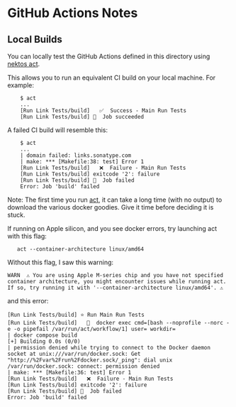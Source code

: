 GitHub Actions Notes
====================

Local Builds
---------------
You can locally test the GitHub Actions defined in this directory using [nektos act](https://github.com/nektos/act).

This allows you to run an equivalent CI build on your local machine. For example:
```console
    $ act
    ...
    [Run Link Tests/build]   ✅  Success - Main Run Tests
    [Run Link Tests/build] 🏁  Job succeeded
```
A failed CI build will resemble this:
```console
    $ act
    ...
    | domain failed: links.sonatype.com
    | make: *** [Makefile:38: test] Error 1
    [Run Link Tests/build]   ❌  Failure - Main Run Tests
    [Run Link Tests/build] exitcode '2': failure
    [Run Link Tests/build] 🏁  Job failed
    Error: Job 'build' failed
```
Note: The first time you run [act](https://github.com/nektos/act), it can take a long time (with no output) to download
the various docker goodies. Give it time before deciding it is stuck.

If running on Apple silicon, and you see docker errors, try launching act with this flag:
```console
   act --container-architecture linux/amd64
```
Without this flag, I saw this warning:
```console
WARN  ⚠ You are using Apple M-series chip and you have not specified container architecture, you might encounter issues while running act. If so, try running it with '--container-architecture linux/amd64'. ⚠
```
and this error:
```console
[Run Link Tests/build] ⭐ Run Main Run Tests
[Run Link Tests/build]   🐳  docker exec cmd=[bash --noprofile --norc -e -o pipefail /var/run/act/workflow/1] user= workdir=
| docker compose build
[+] Building 0.0s (0/0)                                                         
| permission denied while trying to connect to the Docker daemon socket at unix:///var/run/docker.sock: Get "http://%2Fvar%2Frun%2Fdocker.sock/_ping": dial unix /var/run/docker.sock: connect: permission denied
| make: *** [Makefile:36: test] Error 1
[Run Link Tests/build]   ❌  Failure - Main Run Tests
[Run Link Tests/build] exitcode '2': failure
[Run Link Tests/build] 🏁  Job failed
Error: Job 'build' failed
```